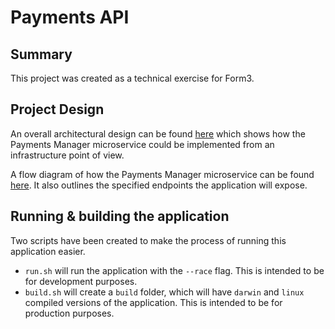 # Payments API

## Summary
This project was created as a technical exercise for Form3. 

## Project Design
An overall architectural design can be found [here](https://github.com/tusiel/payments-api/blob/master/design/ArchitecturalDiagram.pdf) which shows how the Payments Manager microservice could be implemented from an infrastructure point of view. 

A flow diagram of how the Payments Manager microservice can be found [here](https://github.com/tusiel/payments-api/blob/master/design/flowDiagram.pdf). It also outlines the specified endpoints the application will expose. 

## Running & building the application
Two scripts have been created to make the process of running this application easier. 

- `run.sh` will run the application with the `--race` flag. This is intended to be for development purposes. 
- `build.sh` will create a `build` folder, which will have `darwin` and `linux` compiled versions of the application. This is intended to be for production purposes. 

